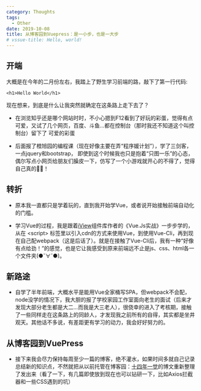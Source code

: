 ```yaml
---
category: Thoughts
tags:
  - Other
date: 2019-10-08
title: 从博客园到Vuepress：是一小步，也是一大步
# vssue-title: Hello, world!
---
```

## 开端

大概是在今年的二月份左右，我踏上了野生学习前端的路，敲下了第一行代码:

    <h1>Hello World</h1>

现在想来，到底是什么让我突然就确定在这条路上走下去了？

+ 在浏览知乎还是哪个网站时时，不小心摁到F12看到了好玩的彩蛋，觉得有点可爱，又试了几个网页，百度、斗鱼...都在控制台（那时我还不知道这个叫控制台）留下了
可爱的彩蛋

+ 后面报了橙旭园的编程课（现在好像主要在弄“程序媛计划”），学了三剑客，一点jquery和bootstrap，
即使到这个时候我也只是抱着“只图一乐”的心态，偶尔写点小网页给朋友们臊皮一下，仿写了一个小游戏就开心的不得了，觉得自己真的🐂🍺！

## 转折

+ 原本我一直都只是学着玩的，直到我开始学Vue，或者说开始接触前端自动化的门槛。
  
+ 学习Vue的过程，我是跟着[iView](https://www.iviewui.com/ "iview-url")组件库作者的《Vue.Js实战》一步步学的，从在 \<script> 标签里以引入cdn的方式来使用Vue，到使用Vue-Cli，再到现在自己配webpack（这是后话了）。就是在接触了Vue-Cli后，我有一种“好像有点给劲！”的感觉，也是它让我感受到原来前端远不止是js、css、html各一个文件夹(●ˇ∀ˇ●)。

## 新路途

+ 自学了半年前端，大概水平是能用Vue全家桶写SPA，但webpack不会配，node没学的情况下，我大胆的报了学校家园工作室面向老生的面试（后来才发现大部分老生都是大二...而我是大三老人），很侥幸的进入了考核期，接触了一些同样走在这条路上的同龄人，才发现我之前所有的自得，其实都是坐井观天。其他话不多说，有差距更有学习的动力，我会好好努力的。

## 从博客园到VuePress

+ 接下来我会尽力保持每周至少一篇的博客，绝不灌水，如果时间多就自己记录总结新的知识点，不然就把从以前托管在博客园：[十四年一觉](https://www.cnblogs.com/linbudu "Blog")的博文重新整理了发出来（看了一下，有几篇即使放到现在也可以钻研一下，比如Axios拦截器和一些CSS遇到的坑）
  